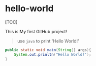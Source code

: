 # hello-world

[TOC]

This is My first GitHub project!

> use `java` to print 'Hello World!'

``` java
public static void main(String[] args){
    System.out.prinltn("Hello World!");
}
```
